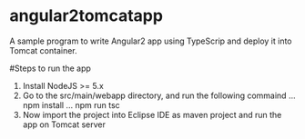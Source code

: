 # angular2tomcatapp
A sample program to write Angular2 app using TypeScrip and deploy it into Tomcat container.

#Steps to run the app
1.  Install NodeJS >= 5.x
2.  Go to the src/main/webapp directory, and run the following commaind
... npm install
... npm run tsc
4.  Now import the project into Eclipse IDE as maven project and run the app on Tomcat server

